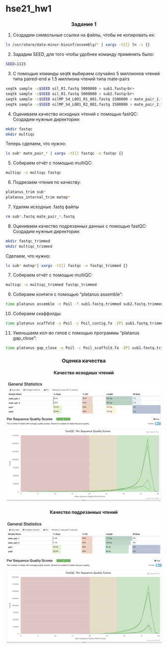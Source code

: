 # hse21_hw1
### <p align=center> Задание 1 </p>
1. Создадим символьные ссылки на файлы, чтобы не копировать их:<br>
  ```bash
  ls /usr/share/data-minor-bioinf/assembly/* | xargs -tI{} ln -s {}
  ```
2. Зададим SEED, для того чтобы удобнее команду применять было:<br>
  ```bash
  SEED=1123
  ```
3. С помощью команды seqtk выбираем случайно 5 миллионов чтений типа paired-end и 1.5 миллиона чтений типа mate-pairs
  ```bash
  seqtk sample -s$SEED oil_R1.fastq 5000000 > sub1.fastq<br>
  seqtk sample -s$SEED oil_R1.fastq 5000000 > sub2.fastq<br>
  seqtk sample -s$SEED oilMP_S4_L001_R1_001.fastq 1500000 > mate_pair_1.fastq<br>
  seqtk sample -s$SEED oilMP_S4_L001_R2_001.fastq 1500000 > mate_pair_2.fastq<br>
  ```
4. Оцениваем качество исходных чтений с помощью fastQC:<br>
  Создадим нужные директории:<br>
  ```bash
  mkdir fastqc
  mkdir multiqc
  ```
  Теперь сделаем, что нужно:<br>
  ```bash
  ls sub* mate_pair_* | xargs -tI{} fastqc -o fastqc {}
  ```
5. Собираем отчёт с помощью multiQC:<br>
  ```bash
  multiqc -o multiqc fastqc
  ```
6. Подрезаем чтения по качеству:<br>
  ```bash
  platanus_trim sub*
  platanus_internal_trim matep*
  ```
7. Удалям исходные .fastq файлы
  ```bash
  rm sub*.fastq mate_pair_*.fastq
  ```
8. Оцениваем качество подрезанных данных с помощью fastQC:<br>
  Создадим нужные директории:
  ```bash
  mkdir fastqc_trimmed
  mkdir multiqc_trimmed
  ```
  Сделаем, что нужно:<br>
  ```bash
  ls sub* matep*| xargs -tI{} fastqc -o fastqc_trimmed {}
  ```
7. Собираем отчёт с помощью multiQC:<br>
  ```bash
  multiqc -o multiqc_trimmed fastqc_trimmed
  ```
9. Собираем контиги с помощью “platanus assemble”:<br>
  ```bash
  time platanus assemble -o Poil -f sub1.fastq.trimmed sub2.fastq.trimmed 2> assemble.log
  ```
10. Собираем скаффолды:<br>
  ```bash
  time platanus scaffold -o Poil -c Poil_contig.fa -IP1 sub1.fastq.trimmed sub2.fastq.trimmed -OP2 mate_pair_1.fastq.int_trimmed mate_pair_2.fastq.int_trimmed 2> scaffold.log
  ```
11. Уменьшаем кол-во гэпов с помощью программы “platanus gap_close”:
  ```bash
  time platanus gap_close -o Poil -c Poil_scaffold.fa -IP1 sub1.fastq.trimmed sub2.fastq.trimmed -OP2 matep1.fastq.int_trimmed matep2.fastq.int_trimmed 2> gapclose.log
  ```
### <p align=center> Оценка качества </p>
#### <p align=center> Качество исходных чтений </p>
<img src="https://github.com/ulvivl/hse21_hw1/blob/main/IMG/General_statistics.png" style="zoom:50%;" />
<img src="https://github.com/ulvivl/hse21_hw1/blob/main/IMG/Per_sequence_quality.png" style="zoom:50%;" />

#### <p align=center> Качество подрезанных чтений </p>
<img src="https://github.com/ulvivl/hse21_hw1/blob/main/IMG/General_statistics2.png" style="zoom:50%;" />
<img src="https://github.com/ulvivl/hse21_hw1/blob/main/IMG/Per_sequence_quality2.png" style="zoom:50%;" />

